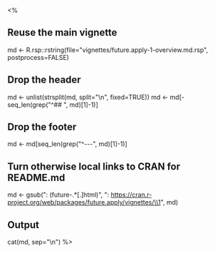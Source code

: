 <%
## Reuse the main vignette
md <- R.rsp::rstring(file="vignettes/future.apply-1-overview.md.rsp", postprocess=FALSE)

## Drop the header
md <- unlist(strsplit(md, split="\n", fixed=TRUE))
md <- md[-seq_len(grep("^## ", md)[1]-1)]

## Drop the footer
md <- md[seq_len(grep("^---", md)[1]-1)]

## Turn otherwise local links to CRAN for README.md
md <- gsub(": (future-.*[.]html)",
           ": https://cran.r-project.org/web/packages/future.apply/vignettes/\\1", md)

## Output
cat(md, sep="\n")
%>
